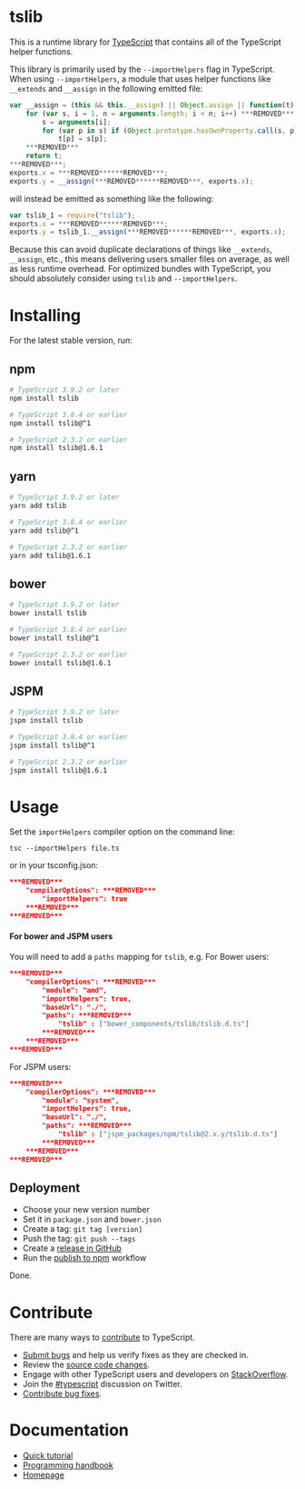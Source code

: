 # tslib

This is a runtime library for [TypeScript](http://www.typescriptlang.org/) that contains all of the TypeScript helper functions.

This library is primarily used by the `--importHelpers` flag in TypeScript.
When using `--importHelpers`, a module that uses helper functions like `__extends` and `__assign` in the following emitted file:

```ts
var __assign = (this && this.__assign) || Object.assign || function(t) ***REMOVED***
    for (var s, i = 1, n = arguments.length; i < n; i++) ***REMOVED***
        s = arguments[i];
        for (var p in s) if (Object.prototype.hasOwnProperty.call(s, p))
            t[p] = s[p];
    ***REMOVED***
    return t;
***REMOVED***;
exports.x = ***REMOVED******REMOVED***;
exports.y = __assign(***REMOVED******REMOVED***, exports.x);

```

will instead be emitted as something like the following:

```ts
var tslib_1 = require("tslib");
exports.x = ***REMOVED******REMOVED***;
exports.y = tslib_1.__assign(***REMOVED******REMOVED***, exports.x);
```

Because this can avoid duplicate declarations of things like `__extends`, `__assign`, etc., this means delivering users smaller files on average, as well as less runtime overhead.
For optimized bundles with TypeScript, you should absolutely consider using `tslib` and `--importHelpers`.

# Installing

For the latest stable version, run:

## npm

```sh
# TypeScript 3.9.2 or later
npm install tslib

# TypeScript 3.8.4 or earlier
npm install tslib@^1

# TypeScript 2.3.2 or earlier
npm install tslib@1.6.1
```

## yarn

```sh
# TypeScript 3.9.2 or later
yarn add tslib

# TypeScript 3.8.4 or earlier
yarn add tslib@^1

# TypeScript 2.3.2 or earlier
yarn add tslib@1.6.1
```

## bower

```sh
# TypeScript 3.9.2 or later
bower install tslib

# TypeScript 3.8.4 or earlier
bower install tslib@^1

# TypeScript 2.3.2 or earlier
bower install tslib@1.6.1
```

## JSPM

```sh
# TypeScript 3.9.2 or later
jspm install tslib

# TypeScript 3.8.4 or earlier
jspm install tslib@^1

# TypeScript 2.3.2 or earlier
jspm install tslib@1.6.1
```

# Usage

Set the `importHelpers` compiler option on the command line:

```
tsc --importHelpers file.ts
```

or in your tsconfig.json:

```json
***REMOVED***
    "compilerOptions": ***REMOVED***
        "importHelpers": true
    ***REMOVED***
***REMOVED***
```

#### For bower and JSPM users

You will need to add a `paths` mapping for `tslib`, e.g. For Bower users:

```json
***REMOVED***
    "compilerOptions": ***REMOVED***
        "module": "amd",
        "importHelpers": true,
        "baseUrl": "./",
        "paths": ***REMOVED***
            "tslib" : ["bower_components/tslib/tslib.d.ts"]
        ***REMOVED***
    ***REMOVED***
***REMOVED***
```

For JSPM users:

```json
***REMOVED***
    "compilerOptions": ***REMOVED***
        "module": "system",
        "importHelpers": true,
        "baseUrl": "./",
        "paths": ***REMOVED***
            "tslib" : ["jspm_packages/npm/tslib@2.x.y/tslib.d.ts"]
        ***REMOVED***
    ***REMOVED***
***REMOVED***
```

## Deployment

- Choose your new version number
- Set it in `package.json` and `bower.json`
- Create a tag: `git tag [version]`
- Push the tag: `git push --tags`
- Create a [release in GitHub](https://github.com/microsoft/tslib/releases)
- Run the [publish to npm](https://github.com/microsoft/tslib/actions?query=workflow%3A%22Publish+to+NPM%22) workflow

Done.

# Contribute

There are many ways to [contribute](https://github.com/Microsoft/TypeScript/blob/master/CONTRIBUTING.md) to TypeScript.

* [Submit bugs](https://github.com/Microsoft/TypeScript/issues) and help us verify fixes as they are checked in.
* Review the [source code changes](https://github.com/Microsoft/TypeScript/pulls).
* Engage with other TypeScript users and developers on [StackOverflow](http://stackoverflow.com/questions/tagged/typescript).
* Join the [#typescript](http://twitter.com/#!/search/realtime/%23typescript) discussion on Twitter.
* [Contribute bug fixes](https://github.com/Microsoft/TypeScript/blob/master/CONTRIBUTING.md).

# Documentation

* [Quick tutorial](http://www.typescriptlang.org/Tutorial)
* [Programming handbook](http://www.typescriptlang.org/Handbook)
* [Homepage](http://www.typescriptlang.org/)
